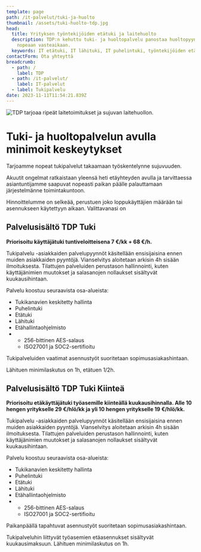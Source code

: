 ```yaml
---
template: page
path: /it-palvelut/tuki-ja-huolto
thumbnail: /assets/tuki-huolto-tdp.jpg
head:
  title: Yrityksen työntekijöiden etätuki ja laitehuolto
  description: TDP:n kehuttu tuki- ja huoltopalvelu panostaa huoltopyyntöjen
    nopeaan vasteaikaan.
  keywords: IT etätuki, IT lähituki, IT puhelintuki, työntekijöiden etätuki
contactForm: Ota yhteyttä
breadcrumb:
  - path: /
    label: TDP
  - path: /it-palvelut/
    label: IT-palvelut
  - label: Tukipalvelu
date: 2023-11-11T11:54:21.839Z
---
```

![TDP tarjoaa ripeät laitetoimitukset ja sujuvan laitehuollon.](/assets/tuki-huolto-tdp.jpg)

# Tuki- ja huoltopalvelun avulla minimoit keskeytykset

Tarjoamme nopeat tukipalvelut takaamaan työskentelynne sujuvuuden.

Akuutit ongelmat ratkaistaan yleensä heti etäyhteyden avulla ja tarvittaessa asiantuntijamme saapuvat nopeasti paikan päälle palauttamaan järjestelmänne toimintakuntoon.

Hinnoittelumme on selkeää, perustuen joko loppukäyttäjien määrään tai asennukseen käytettyyn aikaan. Valittavanasi on 

## Palvelusisältö TDP Tuki

**Priorisoitu käyttäjätuki tuntiveloitteisena 7 €/kk + 68 €/h.**

Tukipalvelu -asiakkaiden palvelupyynnöt käsitellään ensisijaisina ennen muiden asiakkaiden pyyntöjä. Vianselvitys aloitetaan arkisin 4h sisään ilmoituksesta. Tilattujen palveluiden perustason hallinnointi, kuten käyttäjänimien muutokset ja salasanojen nollaukset sisältyvät kuukausihintaan.

Palvelu koostuu seuraavista osa-alueista:

* Tukikanavien keskitetty hallinta
* Puhelintuki
* Etätuki
* Lähituki
* Etähallintaohjelmisto 
* * 256-bittinen AES-salaus
  * ISO27001 ja SOC2-sertifioitu

Tukipalveluiden vaatimat asennustyöt suoritetaan sopimusasiakashintaan. 

Lähituen minimilaskutus on 1h, etätuen 1/2h.

## Palvelusisältö TDP Tuki Kiinteä

**Priorisoitu etäkäyttäjätuki työasemille kiinteällä kuukausihinnalla. Alle 10 hengen yritykselle 29 €/hlö/kk ja yli 10 hengen yritykselle 19 €/hlö/kk.**

Tukipalvelu -asiakkaiden palvelupyynnöt käsitellään ensisijaisina ennen muiden asiakkaiden pyyntöjä. Vianselvitys aloitetaan arkisin 4h sisään ilmoituksesta. Tilattujen palveluiden perustason hallinnointi, kuten käyttäjänimien muutokset ja salasanojen nollaukset sisältyvät kuukausihintaan.

Palvelu koostuu seuraavista osa-alueista:

* Tukikanavien keskitetty hallinta
* Puhelintuki
* Etätuki
* Lähituki
* Etähallintaohjelmisto 
* * 256-bittinen AES-salaus
  * ISO27001 ja SOC2-sertifioitu

Paikanpäällä tapahtuvat asennustyöt suoritetaan sopimusasiakashintaan. 

Tukipalveluhin liittyvät työasemien etäasennukset sisältyvät kuukausimaksuun. Lähituen minimilaskutus on 1h.